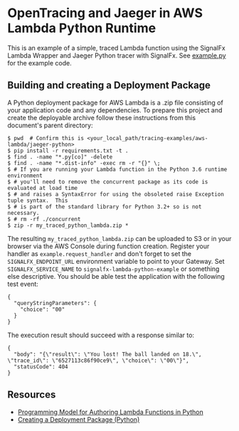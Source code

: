 # OpenTracing and Jaeger in AWS Lambda Python Runtime

This is an example of a simple, traced Lambda function using the SignalFx Lambda Wrapper and Jaeger Python tracer with SignalFx.
See [example.py](./example.py) for the example code.

## Building and creating a Deployment Package

A Python deployment package for AWS Lambda is a .zip file consisting of your application code and any dependencies.
To prepare this project and create the deployable archive follow these instructions from this document's parent
directory:

```
$ pwd  # Confirm this is <your_local_path/tracing-examples/aws-lambda/jaeger-python>
$ pip install -r requirements.txt -t .
$ find . -name "*.py[co]" -delete
$ find . -name "*.dist-info" -exec rm -r "{}" \;
$ # If you are running your Lambda function in the Python 3.6 runtime environment
$ # you'll need to remove the concurrent package as its code is evaluated at load time
$ # and raises a SyntaxError for using the obsoleted raise Exception tuple syntax.  This
$ # is part of the standard library for Python 3.2+ so is not necessary.
$ # rm -rf ./concurrent
$ zip -r my_traced_python_lambda.zip *
```

The resulting `my_traced_python_lambda.zip` can be uploaded to S3 or in your browser via the AWS Console
during function creation. Register your handler as `example.request_handler` and don't forget to set the
`SIGNALFX_ENDPOINT_URL` environment variable to point to your Gateway. Set
`SIGNALFX_SERVICE_NAME` to `signalfx-lambda-python-example` or something else
descriptive. You should be able test the application with the following test
event:

```
{
  "queryStringParameters": {
    "choice": "00"
  }
}
```

The execution result should succeed with a response similar to:
```
{
  "body": "{\"result\": \"You lost! The ball landed on 18.\", \"trace_id\": \"6527113c86f90ce9\", \"choice\": \"00\"}",
  "statusCode": 404
}
```

## Resources

- [Programming Model for Authoring Lambda Functions in Python](https://docs.aws.amazon.com/lambda/latest/dg/python-programming-model.html)
- [Creating a Deployment Package (Python)](https://docs.aws.amazon.com/lambda/latest/dg/lambda-python-how-to-create-deployment-package.html)

